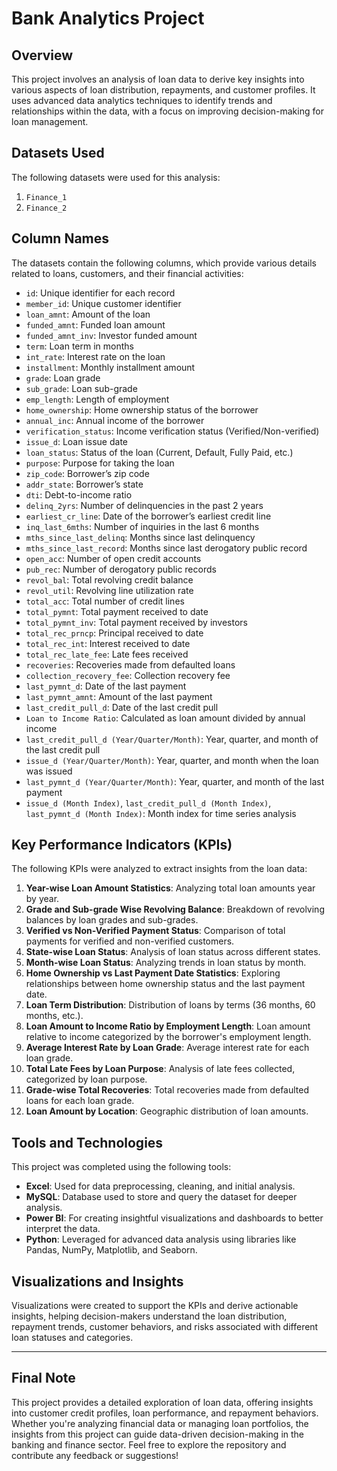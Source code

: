 # **Bank Analytics Project**

## **Overview**
This project involves an analysis of loan data to derive key insights into various aspects of loan distribution, repayments, and customer profiles. It uses advanced data analytics techniques to identify trends and relationships within the data, with a focus on improving decision-making for loan management.

## **Datasets Used**
The following datasets were used for this analysis:
1. `Finance_1`
2. `Finance_2`

## **Column Names**
The datasets contain the following columns, which provide various details related to loans, customers, and their financial activities:
- `id`: Unique identifier for each record
- `member_id`: Unique customer identifier
- `loan_amnt`: Amount of the loan
- `funded_amnt`: Funded loan amount
- `funded_amnt_inv`: Investor funded amount
- `term`: Loan term in months
- `int_rate`: Interest rate on the loan
- `installment`: Monthly installment amount
- `grade`: Loan grade
- `sub_grade`: Loan sub-grade
- `emp_length`: Length of employment
- `home_ownership`: Home ownership status of the borrower
- `annual_inc`: Annual income of the borrower
- `verification_status`: Income verification status (Verified/Non-verified)
- `issue_d`: Loan issue date
- `loan_status`: Status of the loan (Current, Default, Fully Paid, etc.)
- `purpose`: Purpose for taking the loan
- `zip_code`: Borrower’s zip code
- `addr_state`: Borrower’s state
- `dti`: Debt-to-income ratio
- `delinq_2yrs`: Number of delinquencies in the past 2 years
- `earliest_cr_line`: Date of the borrower’s earliest credit line
- `inq_last_6mths`: Number of inquiries in the last 6 months
- `mths_since_last_delinq`: Months since last delinquency
- `mths_since_last_record`: Months since last derogatory public record
- `open_acc`: Number of open credit accounts
- `pub_rec`: Number of derogatory public records
- `revol_bal`: Total revolving credit balance
- `revol_util`: Revolving line utilization rate
- `total_acc`: Total number of credit lines
- `total_pymnt`: Total payment received to date
- `total_pymnt_inv`: Total payment received by investors
- `total_rec_prncp`: Principal received to date
- `total_rec_int`: Interest received to date
- `total_rec_late_fee`: Late fees received
- `recoveries`: Recoveries made from defaulted loans
- `collection_recovery_fee`: Collection recovery fee
- `last_pymnt_d`: Date of the last payment
- `last_pymnt_amnt`: Amount of the last payment
- `last_credit_pull_d`: Date of the last credit pull
- `Loan to Income Ratio`: Calculated as loan amount divided by annual income
- `last_credit_pull_d (Year/Quarter/Month)`: Year, quarter, and month of the last credit pull
- `issue_d (Year/Quarter/Month)`: Year, quarter, and month when the loan was issued
- `last_pymnt_d (Year/Quarter/Month)`: Year, quarter, and month of the last payment
- `issue_d (Month Index)`, `last_credit_pull_d (Month Index)`, `last_pymnt_d (Month Index)`: Month index for time series analysis

## **Key Performance Indicators (KPIs)**
The following KPIs were analyzed to extract insights from the loan data:
1. **Year-wise Loan Amount Statistics**: Analyzing total loan amounts year by year.
2. **Grade and Sub-grade Wise Revolving Balance**: Breakdown of revolving balances by loan grades and sub-grades.
3. **Verified vs Non-Verified Payment Status**: Comparison of total payments for verified and non-verified customers.
4. **State-wise Loan Status**: Analysis of loan status across different states.
5. **Month-wise Loan Status**: Analyzing trends in loan status by month.
6. **Home Ownership vs Last Payment Date Statistics**: Exploring relationships between home ownership status and the last payment date.
7. **Loan Term Distribution**: Distribution of loans by terms (36 months, 60 months, etc.).
8. **Loan Amount to Income Ratio by Employment Length**: Loan amount relative to income categorized by the borrower's employment length.
9. **Average Interest Rate by Loan Grade**: Average interest rate for each loan grade.
10. **Total Late Fees by Loan Purpose**: Analysis of late fees collected, categorized by loan purpose.
11. **Grade-wise Total Recoveries**: Total recoveries made from defaulted loans for each loan grade.
12. **Loan Amount by Location**: Geographic distribution of loan amounts.

## **Tools and Technologies**
This project was completed using the following tools:
- **Excel**: Used for data preprocessing, cleaning, and initial analysis.
- **MySQL**: Database used to store and query the dataset for deeper analysis.
- **Power BI**: For creating insightful visualizations and dashboards to better interpret the data.
- **Python**: Leveraged for advanced data analysis using libraries like Pandas, NumPy, Matplotlib, and Seaborn.

## **Visualizations and Insights**
Visualizations were created to support the KPIs and derive actionable insights, helping decision-makers understand the loan distribution, repayment trends, customer behaviors, and risks associated with different loan statuses and categories.

---

## **Final Note**
This project provides a detailed exploration of loan data, offering insights into customer credit profiles, loan performance, and repayment behaviors. Whether you're analyzing financial data or managing loan portfolios, the insights from this project can guide data-driven decision-making in the banking and finance sector. Feel free to explore the repository and contribute any feedback or suggestions!
